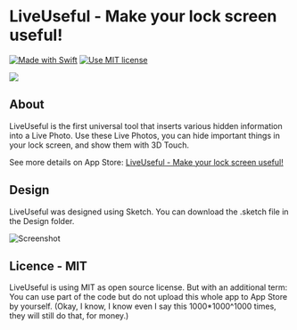 # LiveUseful - Make your lock screen useful!
[![Made with Swift](https://img.shields.io/badge/language-swift4.0-orange.svg)](https://github.com/apple/swift) [![Use MIT license](https://img.shields.io/badge/license-MIT-blue.svg)](https://opensource.org/licenses/MIT)

![](https://ws3.sinaimg.cn/large/006tNbRwgy1fxdvmzaamsj31k90gowk8.jpg)

## About

LiveUseful is the first universal tool that inserts various hidden information into a Live Photo. Use these Live Photos, you can hide important things in your lock screen, and show them with 3D Touch. 

See more details on App Store: [LiveUseful - Make your lock screen useful!](https://itunes.apple.com/us/app/id1329941178) 

## Design

LiveUseful was designed using Sketch. You can download the .sketch file in the Design folder.

![Screenshot](https://i.imgur.com/hh3GyTT.png)

## Licence - MIT

LiveUseful is using MIT as open source license. But with an additional term: You can use part of the code but do not upload this whole app to App Store by yourself. (Okay, I know, I know even I say this 1000*1000^1000 times, they will still do that, for money.)